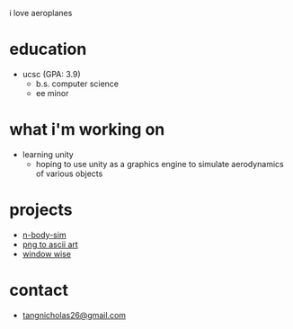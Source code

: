 i love aeroplanes

# education
 - ucsc (GPA: 3.9)
   - b.s. computer science
   - ee minor

# what i'm working on
 - learning unity
   - hoping to use unity as a graphics engine to simulate aerodynamics of various objects

# projects
 - [n-body-sim](https://github.com/nicholas-tangerine/n-body-sim)
 - [png to ascii art](https://github.com/nicholas-tangerine/png-to-text)
 - [window wise](https://github.com/nicholas-tangerine/WindowWise)

# contact
 - [tangnicholas26@gmail.com](mailto:tangnicholas26@gmail.com)
